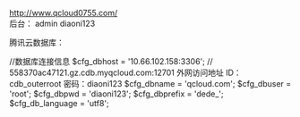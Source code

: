 http://www.qcloud0755.com/  
后台：
admin diaoni123


腾讯云数据库：

//数据库连接信息
$cfg_dbhost = '10.66.102.158:3306';
// 558370ac47121.gz.cdb.myqcloud.com:12701 外网访问地址  ID： cdb_outerroot 密码：diaoni123
$cfg_dbname = 'qcloud.com';
$cfg_dbuser = 'root';
$cfg_dbpwd = 'diaoni123';
$cfg_dbprefix = 'dede_';
$cfg_db_language = 'utf8';